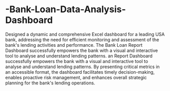 # -Bank-Loan-Data-Analysis-Dashboard
Designed a dynamic and comprehensive Excel dashboard for a leading USA bank, addressing the need for efficient monitoring and  assessment of the bank's lending activities and performance. The Bank Loan Report Dashboard successfully empowers the bank with a  visual and interactive tool to analyse and understand lending patterns. an Report Dashboard successfully empowers the bank with a visual and interactive tool to analyse and understand lending patterns. By presenting critical metrics in an accessible format, the dashboard facilitates timely decision-making, enables proactive risk management, and enhances overall strategic planning for the bank's lending operations.
